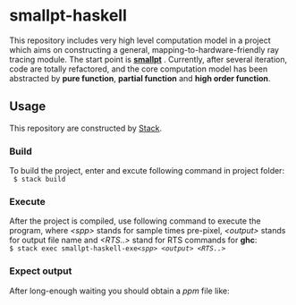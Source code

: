 # smallpt-haskell
This repository includes very high level computation model in a project which aims on constructing a general, mapping-to-hardware-friendly ray tracing module. The start point is [**smallpt**](https://www.kevinbeason.com/smallpt/) . Currently, after several iteration, code are totally refactored, and the core computation model has been abstracted by **pure function**, **partial function** and **high order function**.

## Usage
This repository are constructed by [Stack](https://docs.haskellstack.org/en/stable/README/).

### Build
To build the project, enter and excute following command in project folder:  
` $ stack build`

### Execute
After the project is compiled, use following command to execute the program, where *\<spp\>* stands for sample times pre-pixel,  *\<output\>* stands for output file name and *\<RTS..\>* stand for RTS commands for **ghc**:  
` $ stack exec smallpt-haskell-exe `*`<spp>`*` `*`<output>`*` `*`<RTS..> `*

### Expect output
After long-enough waiting you should obtain a *ppm* file like:  
